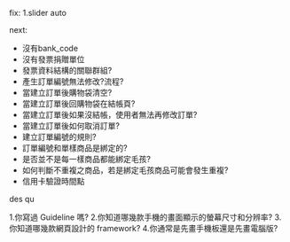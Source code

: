 fix:
1.slider auto

next:
* 沒有bank_code
* 沒有發票捐贈單位
* 發票資料結構的關聯群組?
* 產生訂單編號無法修改?流程?
* 當建立訂單後購物袋清空?
* 當建立訂單後回購物袋在結帳頁?
* 當建立訂單後如果沒結帳，使用者無法再修改訂單?
* 當建立訂單後如何取消訂單?
* 建立訂單編號的規則?
* 訂單編號和單樣商品是綁定的?
* 是否並不是每一樣商品都能綁定毛孩?
* 如何判斷不重複之商品，若是綁定毛孩商品可能會發生重複?
* 信用卡驗證時間點






















































des qu

1.你寫過 Guideline 嗎?
2.你知道哪幾款手機的畫面顯示的螢幕尺寸和分辨率?
3.你知道哪幾款網頁設計的 framework?
4.你通常是先畫手機板還是先畫電腦版?